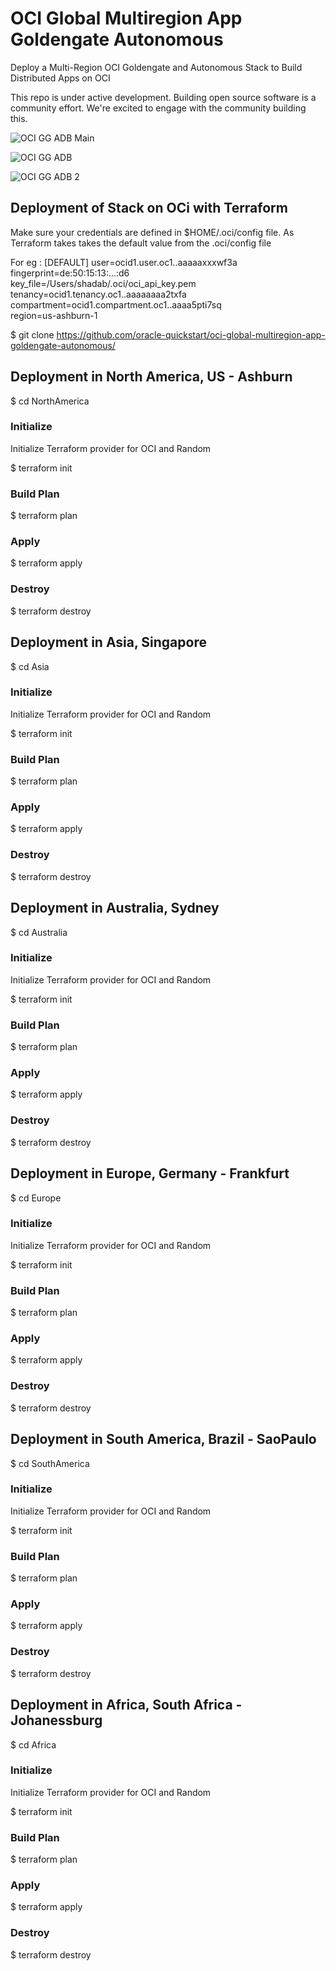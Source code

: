 # OCI Global Multiregion App Goldengate Autonomous
Deploy a Multi-Region OCI Goldengate and Autonomous Stack to Build Distributed Apps on OCI

This repo is under active development.  Building open source software is a community effort.  We're excited to engage with the community building this.

![OCI GG ADB Main](https://github.com/oracle-quickstart/oci-global-multiregion-app-goldengate-autonomous/blob/2309ca4d84af744330e706dbf82b8eb615e84cb7/OCI_GG_MultiRegion_Architecture.png)

![OCI GG ADB](https://github.com/oracle-quickstart/oci-global-multiregion-app-goldengate-autonomous/blob/0032542f901a7d901daa2de3ae875c944ac76e07/OCI%20Goldengate%20MultiRegion%20App.png)

![OCI GG ADB 2](https://github.com/oracle-quickstart/oci-global-multiregion-app-goldengate-autonomous/blob/27ae243e79bb1e24e581f46cc65f1a7a7162292f/OCI_Global_App.png)

## Deployment of Stack on OCi with Terraform 

Make sure your credentials are defined in $HOME/.oci/config file. As Terraform takes takes the default value from the .oci/config file

For eg : [DEFAULT]
user=ocid1.user.oc1..aaaaaxxxwf3a \
fingerprint=de:50:15:13:...:d6 \
key_file=/Users/shadab/.oci/oci_api_key.pem \
tenancy=ocid1.tenancy.oc1..aaaaaaaa2txfa \
compartment=ocid1.compartment.oc1..aaaa5pti7sq \
region=us-ashburn-1

$ git clone https://github.com/oracle-quickstart/oci-global-multiregion-app-goldengate-autonomous/ 

## Deployment in North America, US - Ashburn
$ cd NorthAmerica

### Initialize
Initialize Terraform provider for OCI and Random

$ terraform init

### Build Plan

$ terraform plan 

### Apply

$ terraform apply 

### Destroy

$ terraform destroy 

## Deployment in Asia, Singapore
$ cd Asia

### Initialize
Initialize Terraform provider for OCI and Random

$ terraform init

### Build Plan

$ terraform plan 

### Apply

$ terraform apply 

### Destroy

$ terraform destroy 

## Deployment in Australia, Sydney
$ cd Australia

### Initialize
Initialize Terraform provider for OCI and Random

$ terraform init

### Build Plan

$ terraform plan 

### Apply

$ terraform apply 

### Destroy

$ terraform destroy 

## Deployment in Europe, Germany - Frankfurt
$ cd Europe

### Initialize
Initialize Terraform provider for OCI and Random

$ terraform init

### Build Plan

$ terraform plan 

### Apply

$ terraform apply 

### Destroy

$ terraform destroy 

## Deployment in South America, Brazil - SaoPaulo
$ cd SouthAmerica

### Initialize
Initialize Terraform provider for OCI and Random

$ terraform init

### Build Plan

$ terraform plan 

### Apply

$ terraform apply 

### Destroy

$ terraform destroy 

## Deployment in Africa, South Africa - Johanessburg
$ cd Africa

### Initialize
Initialize Terraform provider for OCI and Random

$ terraform init

### Build Plan

$ terraform plan 

### Apply

$ terraform apply 

### Destroy

$ terraform destroy 






